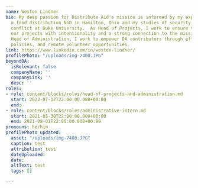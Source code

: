 ```yaml
---
name: Weston Lindner
bio: My deep passion for Distribute Aid's mission is informed by my experience at
  a food distribution NGO in Hamilton, Ohio and my studies of security, peace, and
  conflict at Duke University.  As Head of Projects, I work to ensure that we pursue
  our projects with intentionality and a strong connection to the mission of DA.  As
  Head of Administration, I work to empower DA contributors through effective onboarding,
  policies, and remote volunteer opportunities.
link: https://www.linkedin.com/in/weston-lindner/
profilePhoto: "/uploads/img-7400.JPG"
beyondDA:
  isRelevant: false
  companyName: ''
  companyLink: ''
  desc: ''
roles:
- role: content/blocks/roles/head-of-projects-and-administration.md
  start: 2022-07-17T22:00:00.000+00:00
  end: 
- role: content/blocks/roles/administrative-intern.md
  start: 2021-05-30T22:00:00.000+00:00
  end: 2021-08-01T22:00:00.000+00:00
pronouns: he/him
profilePhoto_updated:
  asset: "/uploads/img-7400.JPG"
  caption: test
  attribution: test
  dateUploaded: 
  date: 
  altText: test
  tags: []

---
```

